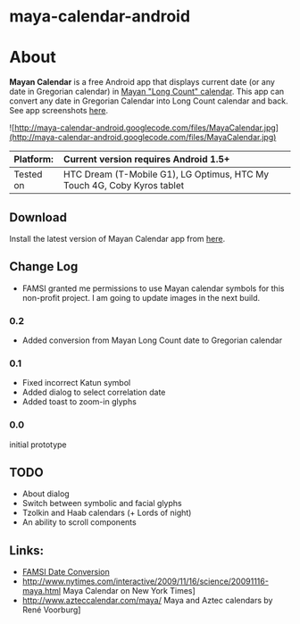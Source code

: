 # maya-calendar-android
# About #
**Mayan Calendar** is a free Android app that displays current date (or any date in Gregorian calendar) in [Mayan "Long Count" calendar](http://en.wikipedia.org/wiki/Mesoamerican_Long_Count_calendar). This app can convert any date in Gregorian Calendar into Long Count calendar and back. See app screenshots [here](http://code.google.com/p/maya-calendar-android/wiki/Screenshots).

![http://maya-calendar-android.googlecode.com/files/MayaCalendar.jpg](http://maya-calendar-android.googlecode.com/files/MayaCalendar.jpg)

|Platform:|Current version requires Android 1.5+|
|:--------|:------------------------------------|
|Tested on|HTC Dream (T-Mobile G1), LG Optimus, HTC My Touch 4G, Coby Kyros tablet|

## Download ##

Install the latest version of Mayan Calendar app from [here](http://maya-calendar-android.googlecode.com/files/MayaCalendarApp-0.2.apk).


## Change Log ##

  * FAMSI granted me permissions to use Mayan calendar symbols for this non-profit project. I am going to update images in the next build.

### 0.2 ###
  * Added conversion from Mayan Long Count date to Gregorian calendar

### 0.1 ###
  * Fixed incorrect Katun symbol
  * Added dialog to select correlation date
  * Added toast to zoom-in glyphs

### 0.0 ###
initial prototype

## TODO ##

  * About dialog
  * Switch between symbolic and facial glyphs
  * Tzolkin and Haab calendars (+ Lords of night)
  * An ability to scroll components


## Links: ##
  * [FAMSI Date Conversion](http://research.famsi.org/date_mayaLC.php)
  * http://www.nytimes.com/interactive/2009/11/16/science/20091116-maya.html Maya Calendar on New York Times]
  * http://www.azteccalendar.com/maya/ Maya and Aztec calendars by René Voorburg]

